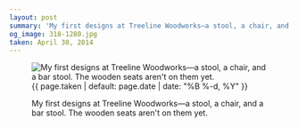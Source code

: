```yaml
---
layout: post
summary: 'My first designs at Treeline Woodworks—a stool, a chair, and a bar stool. The wooden seats aren&#x27;t on them yet.'
og_image: 318-1280.jpg
taken: April 30, 2014
---
```


<figure class="post" data-src="{{ site.assets_url }}/{{ page.og_image }}">
<img alt="My first designs at Treeline Woodworks—a stool, a chair, and a bar stool. The wooden seats aren't on them yet." sizes="(min-width: 700px) 50vw, calc(100vw - 2rem)" src="{{ site.assets_url }}/318-640.jpg" srcset="{{ site.assets_url }}/318-1280.jpg 1280w, {{ site.assets_url }}/318-960.jpg 960w, {{ site.assets_url }}/318-640.jpg 640w, {{ site.assets_url }}/318-320.jpg 320w"/>
<figcaption>
<time>{{ page.taken | default: page.date | date: "%B %-d, %Y" }}</time>
<p>My first designs at Treeline Woodworks—a stool, a chair, and a bar stool. The wooden seats aren't on them yet.</p>
</figcaption>
</figure>
